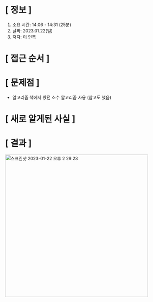 # **[ 정보 ]**
1. 소요 시간: 14:06 - 14:31 (25분)
2. 날짜: 2023.01.22(일)
3. 저자: 이 인복

# **[ 접근 순서 ]**

# **[ 문제점 ]**
- 알고리즘 책에서 봤던 소수 알고리즘 사용 (참고도 했음)

# **[ 새로 알게된 사실 ]**

# **[ 결과 ]**       
<img width="464" alt="스크린샷 2023-01-22 오후 2 29 23" src="https://user-images.githubusercontent.com/59809278/213902135-7ca56bbe-679d-4c76-94c3-5f822f60717d.png">
